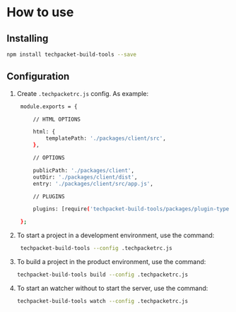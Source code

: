 # How to use

## Installing

```bash
npm install techpacket-build-tools --save
```

## Configuration

1. Create `.techpacketrc.js` config. As example:
   ```bash
    module.exports = {

        // HTML OPTIONS

        html: {
            templatePath: './packages/client/src',
        },

        // OPTIONS

        publicPath: './packages/client',
        outDir: './packages/client/dist',
        entry: './packages/client/src/app.js',

        // PLUGINS

        plugins: [require('techpacket-build-tools/packages/plugin-typescript')()],

    };
    ```
2. To start a project in a development environment, use the command:
   ```bash
    techpacket-build-tools --config .techpacketrc.js
   ```
3. To build a project in the product environment, use the command:
    ```bash
    techpacket-build-tools build --config .techpacketrc.js
    ```
4. To start an watcher without to start the server, use the command:
    ```bash
    techpacket-build-tools watch --config .techpacketrc.js
    ```